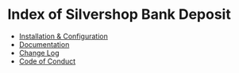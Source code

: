 # Index of Silvershop Bank Deposit

* [Installation & Configuration](installationconfiguration.md)
* [Documentation](documentation.md)
* [Change Log](changelog.md)
* [Code of Conduct](codeofconduct.md)

